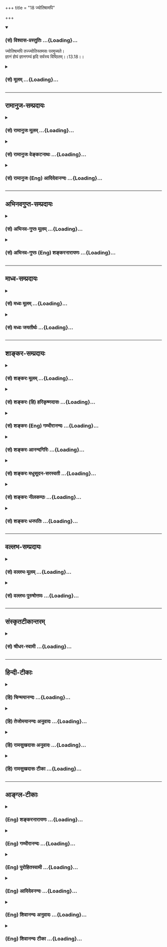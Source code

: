 +++
title = "18 ज्योतिषामपि"

+++
<div class="js_include" newlevelforh1="3" title="(सं) विश्वास-प्रस्तुतिः" unfilled url="/purANam/mahAbhAratam/06-bhIShma-parva/02-bhagavad-gItA-parva/saMskRtam/vishvAsa-prastutiH/13_xetra-xetrajna-yogaH/18_jyotiShAmapi.md">
<details open><summary><h3>(सं) विश्वास-प्रस्तुतिः ...{Loading}...</h3></summary>

ज्योतिषामपि तज्ज्योतिस्तमसः परमुच्यते।  
ज्ञानं ज्ञेयं ज्ञानगम्यं हृदि सर्वस्य विष्ठितम्।।13.18।।
</details>
</div>
<div class="js_include collapsed" newlevelforh1="3" title="(सं) मूलम्" unfilled url="/purANam/mahAbhAratam/06-bhIShma-parva/02-bhagavad-gItA-parva/saMskRtam/mUlam/13_xetra-xetrajna-yogaH/18_jyotiShAmapi.md">
<details><summary><h3>(सं) मूलम् ...{Loading}...</h3></summary>

ज्योतिषामपि तज्ज्योतिस्तमसः परमुच्यते।  
ज्ञानं ज्ञेयं ज्ञानगम्यं हृदि सर्वस्य विष्ठितम्।।13.18।।
</details>
</div>


_________________
## रामानुज-सम्प्रदायः
<div class="js_include collapsed" newlevelforh1="3" title="(सं) रामानुजः मूलम्" unfilled url="/purANam/mahAbhAratam/06-bhIShma-parva/02-bhagavad-gItA-parva/saMskRtam/rAmAnujaH/mUlam/13_xetra-xetrajna-yogaH/18_jyotiShAmapi.md">
<details><summary><h3>(सं) रामानुजः मूलम् ...{Loading}...</h3></summary>

।।13.18।। एवंमहाभूतान्यहंकारः (गीता 13।5) इत्यादिनासंघातश्चेतनाधृतिः
(गीता 13।6) इत्यन्तेन क्षेत्रतत्त्वं समासेन उक्तम्। अमानित्वम् (गीता
13।7) इत्यादिनातत्त्वज्ञानार्थदर्शनम् (गीता 13।11) इत्यन्तेन ज्ञातव्यस्य
आत्मतत्त्वस्य ज्ञानसाधनम् उक्तम्। अनादिमत्परम् (गीता 13।12) इत्यादिनाहृदि
सर्वस्य विष्ठितम् (गीता 13।17) इत्यन्तेन ज्ञेयस्य क्षेत्रज्ञस्य
याथात्म्यं च संक्षेपेण **उक्तम्। मद्भक्त एतत्** क्षेत्रयाथात्म्यं
क्षेत्राद् विविक्तात्मस्वरूपप्राप्त्युपाययाथात्म्यं क्षेत्रज्ञयाथात्म्यं
च **विज्ञाय मद्भावाय** उपपद्यते। मम यो भावः स्वमावः असंसारित्वम्;
असंसारित्वप्राप्तये उपपन्नो भवति इत्यर्थः। अथ अत्यन्तविविक्तस्वभावयोः
प्रकृत्यात्मनोः संसर्गस्य अनादित्वं संसृष्टयोः द्वयोः कार्यभेदः
संसर्गहेतुः च उच्यते --

</details>
</div>
<div class="js_include collapsed" newlevelforh1="3" title="(सं) रामानुजः वेङ्कटनाथः" unfilled url="/purANam/mahAbhAratam/06-bhIShma-parva/02-bhagavad-gItA-parva/saMskRtam/rAmAnujaH/venkaTanAthaH/13_xetra-xetrajna-yogaH/18_jyotiShAmapi.md">
<details><summary><h3>(सं) रामानुजः वेङ्कटनाथः ...{Loading}...</h3></summary>

  
  
।।13.18।। ननु स्वरूपमात्रप्रकाशरूपस्य आत्मस्वरूपस्य कथं
मण्यादिप्रकाशकत्वं इत्यत्राह -- दीपादित्यादीनामपीति। दीपादित्यादीनां यथा
विषयसम्बन्धिप्रभाद्वारा प्रकाशकत्वं; न स्वरूपतः तद्वदत्रापि
प्रभास्थानीयेन ज्ञानाख्यधर्मेण प्रकाशकत्वमिति भावः। अन्यप्रकाशकानामपीति
अपिशब्दार्थः। प्रकाश्यभूतघटादिवत्तत्प्रकाशकज्ञानाश्रयभूते
प्रत्यगात्मनीति भावः। विषयेन्द्रियसन्निकर्षशब्देनात्र सामग्री
मध्यपातिसन्निकर्षोऽभिप्रेतः तन्मूलप्रकाशो वा लक्षितः; सन्तमसस्य
कुड्यादिवदिन्द्रियसन्निकर्षविरोधित्वाभावात् अन्यथा सन्तमसवर्तिनः
पुरुषस्य सन्तमसान्तरितप्रकाशमध्यवर्तिनां पदार्थानां
कुड्यान्तरितपदार्थवदप्रकाशप्रसङ्गात्। एतेन
दीपादेश्चाक्षुषपदार्थमात्रप्रतिनियततया ज्ञानवन्न सर्वव्यापकं
प्रकाशकत्वमिति सूचितम्। तावन्मात्रेण; न तु
साक्षात्प्रकाशजनकत्वेनापीत्यर्थः।  
  
ज्योतिस्सन्निकर्षात् प्रसिद्धिप्राचुर्याच्चात्र तमश्शब्दस्य
तिमिरविषयत्वधीव्युदासायाह -- तमश्शब्द इति। ज्योतिषामपि प्रकाशकतया
कैमुत्यसिद्धस्य तिमिरात्परत्वस्याभिधाने प्रयोजनाभावात्प्रकृतेः परत्वस्य
चावश्यवक्तव्यत्वात्तमश्शब्दस्थ चयस्य तमश्शरीरं \[बृ.उ.3।7।13\] तम
आसीत्तमसा गूढमग्रे प्रकेतं \[ऋक्सं.8।7।17।3\] यदा तमस्तत्
\[श्वे.उ.4।18\] तमः परे देव एकीभवति \[सुबालो.2\]आसीदिदं तमोभूतं
\[मनुः1।5\] इत्यादिषु मूलप्रकृतिविषयतया
श्रौतस्मार्तप्रयोगप्राचुर्याच्चेति भावः। परं अन्यदित्यर्थः। भोक्तृतया
प्रधानभूतमिति वा। प्रागपि हि ते परावरतया प्रकृती विभक्ते। उच्यत
इतिनिर्गुणः प्रकृतेः परः इत्यादिष्विति शेषः। एतेन जडवैलक्षण्यं
विवक्षितमित्यभिप्रायेणाह -- अत इति। पूर्ववद्वैधर्म्यानुसन्धानशक्यतायां
ज्ञेयशब्दस्य तात्पर्यम् अन्यथा
पौनरुक्त्यादित्यभिप्रायेणाहज्ञानैकाकारमिति ज्ञेयमिति। ज्ञानगम्यम् इत्यत्र
सर्वसाधारणज्ञानविषयत्वमात्राभिधाने प्रयोजनाभावात्ज्ञेयम् इत्यनेन
पौनरुक्त्याद्गम्यशब्दस्य प्राप्यपर्यायत्वप्रसिद्धेश्च प्रकृतिसङ्गतं
विवक्षितमाहअमानित्वादिभिरिति। एतज्ज्ञानम् \[13।12\] इतिवदत्रापि
करणव्युत्पत्तिं व्यनक्तिज्ञानसाधनैरुक्तैरिति। मनुष्यादेरिति। पिण्डस्येति
शेषः। भोक्तृत्वादिरूपेणावस्थानं विशेषेणावस्थानम्। यद्वा हृदि
स्वरूपेणावस्थानम् अवयवान्तरेषु तु स्वधर्मभूतज्ञानेनेति विशेषः।
स्थितिशब्दस्यात्र मुख्यार्थायोगात् सन्निधिमात्रपरत्वमुक्तम्सर्वस्य
गृहेऽप्ययमेव व्रीहिः इतिवज्जात्यैक्यविवक्षया सर्वस्य हृदि
स्थितिनिर्देशः।  
  

</details>
</div>
<div class="js_include collapsed" newlevelforh1="3" title="(सं) रामानुजः (Eng) आदिदेवानन्दः" unfilled url="/purANam/mahAbhAratam/06-bhIShma-parva/02-bhagavad-gItA-parva/saMskRtam/rAmAnujaH/english/AdidevAnandaH/13_xetra-xetrajna-yogaH/18_jyotiShAmapi.md">
<details><summary><h3>(सं) रामानुजः (Eng) आदिदेवानन्दः ...{Loading}...</h3></summary>

13.18 This (self) alone is the 'light' which illuminates things like the
sun, a lamp, a gem etc. It is knowledge alone in the form of the
effulgence of the self which illuminates a lamp, the sun etc. But a lamp
etc., dispel the darkness that intervenes between the sense of sight and
its subject. Their illuminating power is limited to this extent. This is
said to be beyond Tamas (darkness). The term Tamas denotes Prakrti in
its subtle state. The meaning is that the self transcends Prakrti.
Therefore, It is to be comprehended as knowledge, i.e., to be understood
as of the form of knowledge. It is attainable by means of knowledge -
such as modesty etc., already described. It is present in the heart of
all, i.e., It is specially settled, or present in the heart of all
beings like men etc.

</details>
</div>


_________________
## अभिनवगुप्त-सम्प्रदायः
<div class="js_include collapsed" newlevelforh1="3" title="(सं) अभिनव-गुप्तः मूलम्" unfilled url="/purANam/mahAbhAratam/06-bhIShma-parva/02-bhagavad-gItA-parva/saMskRtam/abhinava-guptaH/mUlam/13_xetra-xetrajna-yogaH/18_jyotiShAmapi.md">
<details><summary><h3>(सं) अभिनव-गुप्तः मूलम् ...{Loading}...</h3></summary>

।।13.13 -- 13.18।। एतेन ज्ञानेन यत् ज्ञेयं तदुच्यते -- ज्ञेयमित्यादि
विष्ठितमित्यन्तम्। अनादिमत् परं ब्रह्म इत्यादिभिर्विशेषणैः
ब्रह्मस्वरूपाक्षेपानुग्राहकं,+++(S -- स्वरूपापेक्षानु -- )+++
सर्वप्रवादाभिहितविज्ञानापृथग्भावं कथयति +++(S;;N
सर्वप्रवादान्तराभिहितपृथग्भावकमुच्यते)+++। एतानि च विशेषणानि पूर्वमेव
व्याख्यातानि इति किं निष्फलया,पुनरुक्त्या।

</details>
</div>
<div class="js_include collapsed" newlevelforh1="3" title="(सं) अभिनव-गुप्तः (Eng) शङ्करनारायणः" unfilled url="/purANam/mahAbhAratam/06-bhIShma-parva/02-bhagavad-gItA-parva/saMskRtam/abhinava-guptaH/english/shankaranArAyaNaH/13_xetra-xetrajna-yogaH/18_jyotiShAmapi.md">
<details><summary><h3>(सं) अभिनव-गुप्तः (Eng) शङ्करनारायणः ...{Loading}...</h3></summary>

13.13-18 Jneyam etc. upto visthitam. Beginningless is the Supreme
Brahman : by means of the attributes (descriptions) like these, \[the
Bhagavat\] describes the Brahman as being not separate from the Supreme
Consciousness (or action) expressed in every utterance and \[thus\]
gracing \[the seeker\] to infer his \[or Its\] own nature. These
attributes however have already been explained. Hence what is the use of
a fruitless repetition ;

</details>
</div>


_________________
## माध्व-सम्प्रदायः
<div class="js_include collapsed" newlevelforh1="3" title="(सं) मध्वः मूलम्" unfilled url="/purANam/mahAbhAratam/06-bhIShma-parva/02-bhagavad-gItA-parva/saMskRtam/madhvaH/mUlam/13_xetra-xetrajna-yogaH/18_jyotiShAmapi.md">
<details><summary><h3>(सं) मध्वः मूलम् ...{Loading}...</h3></summary>

।।13.18।। Sri Madhvacharya did not comment on this sloka.,

</details>
</div>
<div class="js_include collapsed" newlevelforh1="3" title="(सं) मध्वः जयतीर्थः" unfilled url="/purANam/mahAbhAratam/06-bhIShma-parva/02-bhagavad-gItA-parva/saMskRtam/madhvaH/jayatIrthaH/13_xetra-xetrajna-yogaH/18_jyotiShAmapi.md">
<details><summary><h3>(सं) मध्वः जयतीर्थः ...{Loading}...</h3></summary>

।।13.18।। Sri Jayatirtha did not comment on this sloka.

</details>
</div>


_________________
## शाङ्कर-सम्प्रदायः
<div class="js_include collapsed" newlevelforh1="3" title="(सं) शङ्करः मूलम्" unfilled url="/purANam/mahAbhAratam/06-bhIShma-parva/02-bhagavad-gItA-parva/saMskRtam/shankaraH/mUlam/13_xetra-xetrajna-yogaH/18_jyotiShAmapi.md">
<details><summary><h3>(सं) शङ्करः मूलम् ...{Loading}...</h3></summary>

(13.18।। -- **ज्योतिषाम्** आदित्यादीनाम**पि** तत् ज्ञेयं **ज्योतिः।**
आत्मचैतन्यज्योतिषा इद्धानि हि आदित्यादीनि ज्योतींषि दीप्यन्ते; येन
सूर्यस्तपति तेजसेद्धः तस्य भासा सर्वमिदं विभाति (श्वे0 उ₀ 6।14)
इत्यादिश्रुतिभ्यः स्मृतेश्च इहैव -- यदादित्यगतं तेजः इत्यादेः। **तमसः**
अज्ञानात् **परम्** अस्पृष्टम् **उच्यते।** ज्ञानादेः दुःसंपादनबुद्ध्या
प्राप्तावसादस्य उत्तम्भनार्थमाह -- **ज्ञानम्** अमानित्वादि **ज्ञेयम्**
ज्ञेयं यत् तत् प्रवक्ष्यामि (गीता 13।12) इत्यादिना उक्तम्
**ज्ञानगम्यम्** ज्ञेयमेव ज्ञातं सत् ज्ञानफलमिति ज्ञानगम्यमुच्यते
ज्ञायमानं तु ज्ञेयम्। तत् एतत् त्रयमपि **हृदि** बुद्धौ **सर्वस्य**
प्राणिजातस्य **विष्ठितं** विशेषेण स्थिम्। तत्रैव हि त्रयं
विभाव्यते।। यथोक्तार्थोपसंहारार्थः अयं श्लोकः आरभ्यते --,

</details>
</div>
<div class="js_include collapsed" newlevelforh1="3" title="(सं) शङ्करः (हि) हरिकृष्णदासः" unfilled url="/purANam/mahAbhAratam/06-bhIShma-parva/02-bhagavad-gItA-parva/saMskRtam/shankaraH/hindI/harikRShNadAsaH/13_xetra-xetrajna-yogaH/18_jyotiShAmapi.md">
<details><summary><h3>(सं) शङ्करः (हि) हरिकृष्णदासः ...{Loading}...</h3></summary>

।।13.18।। यदि सर्वत्र विद्यमान होते हुए भी ज्ञेय प्रत्यक्ष नहीं होता; तो
क्या वह अन्धकार है नहीं। तो क्या है --, वह ज्ञेय ( परमात्मा ) समस्त
सूर्यादि ज्योतियोंका भी परम ज्योति है क्योंकि आत्मचैतन्यके प्रकाशसे
देदीप्यमान होकर ही ये सूर्य आदि समस्त ज्योतियाँ प्रकाशित हो रही हैं। जिस
तेजसे प्रदीप्त होकर सूर्य तपता है उसीके प्रकाशसे यह सब कुछ प्रकाशित है
इत्यादि,श्रुतिप्रमाणोंसे और यहीं कहे हुए यदादित्यगतं तेजः इत्यादि
स्मृतिवाक्योंसे भी उपर्युक्त बात ही सिद्ध होती है। तथा वह ज्ञेय
अन्धकारसे -- अज्ञानसे परे अर्थात् अस्पृष्ट बतलाया जाता है। ज्ञान आदिका
सम्पादन करना बहुत दुर्घट है -- ऐसी बुद्धिसे उत्साहरहित -- खिन्नचित्त हुए
साधकको उत्साहित करनेके लिये कहते हैं -- ज्ञान अर्थात् अमानित्व आदि
ज्ञानके साधन; ज्ञेय अर्थात् ज्ञेयं यत्तत्प्रवक्ष्यामि इत्यादि वाक्योंसे
बतलाया हुआ परमात्माका स्वरूप और ज्ञानगम्य -- ज्ञेय ही जान लिया जानेपर
ज्ञानका फल होनेके कारण ( पहले ) ज्ञानगम्य कहा जाता है और जब जान लिया
जाता है उस अवस्थामें ज्ञेय कहलाता है। ये तीनों ही समस्त प्राणिमात्रके
अन्तःकरणमें विशेषरूपसे स्थित हैं क्योंकि ये तीनों वहीं प्रकाशित होते
हैं।

</details>
</div>
<div class="js_include collapsed" newlevelforh1="3" title="(सं) शङ्करः (Eng) गम्भीरानन्दः" unfilled url="/purANam/mahAbhAratam/06-bhIShma-parva/02-bhagavad-gItA-parva/saMskRtam/shankaraH/english/gambhIrAnandaH/13_xetra-xetrajna-yogaH/18_jyotiShAmapi.md">
<details><summary><h3>(सं) शङ्करः (Eng) गम्भीरानन्दः ...{Loading}...</h3></summary>

13.18 Tat, that Knowable; is the jyotih, Light; api, even; jyotisam, of
the lights-of the sun etc. For the lights like the sun etc. shine
because they are enkindled by the light of consciousness of the Self, as
is known from Upanisadic texts like, 'Illumined by whose light the sun
shines' (Tai. Br. 3.12.9.7), 'By Its light all this shines variously'
(Sv. 6.14), and from the Smrti also, as here (in the Gita) itself: 'That
light in the sun৷৷.' (15.12), etc. It is ucyate, spoken of as; param,
beyond, untouched by; tamasah, darkness; ignorance. For cheering up
anyone who may become disheartened by thinking that Knowledge etc. is
difficult to attain, the Lord says: It is jnanam, Knowledge-humility
etc. (verse 7, etc.); jneyam, the Knowable, which has been spoken of in,
'I shall speak of that which is to be known' (12); and jnana-gamyam, the
Known. The Knowable itself is referred to as jnanagamyam, when after
being known, It becomes the result of Knowledge. But when It is an
object to be known, It is called jneyam. All these three which are such,
visthitam, specially exist; hrdi, in the hearts, in the intellects;
sarvasya, of all, of all creatures. For these three are, indeed,
perceived there. This verse is begun for concluding the topic under
discussion:

</details>
</div>
<div class="js_include collapsed" newlevelforh1="3" title="(सं) शङ्करः आनन्दगिरिः" unfilled url="/purANam/mahAbhAratam/06-bhIShma-parva/02-bhagavad-gItA-parva/saMskRtam/shankaraH/AnandagiriH/13_xetra-xetrajna-yogaH/18_jyotiShAmapi.md">
<details><summary><h3>(सं) शङ्करः आनन्दगिरिः ...{Loading}...</h3></summary>

।।13.18।। त्वमर्थशुद्ध्यर्थं सविकारं क्षेत्रं पदवाक्यार्थविवेकसाधनं
चामानित्वादि तत्पदार्थं च शुद्धं तद्भावोक्त्यर्थमुक्त्वा तेषां
फलमुपसंहरति -- **यथोक्तेति।** पूर्वार्धं विभजते -- **इत्येवमिति।**
वक्तव्यान्तरे सति किमिति त्रितयमेव संक्षिप्योपसंहृतं तत्राह --
**एतावानिति।** उत्तरार्धमाकाङ्क्षाद्वारावतारयति -- **अस्मिन्निति।**
ईश्वरे समर्पितसर्वात्मभावमेवाभिनयति -- **यत्पश्यतीति।** विज्ञाय
लब्ध्वेत्यर्थः।

</details>
</div>
<div class="js_include collapsed" newlevelforh1="3" title="(सं) शङ्करः मधुसूदन-सरस्वती" unfilled url="/purANam/mahAbhAratam/06-bhIShma-parva/02-bhagavad-gItA-parva/saMskRtam/shankaraH/madhusUdana-sarasvatI/13_xetra-xetrajna-yogaH/18_jyotiShAmapi.md">
<details><summary><h3>(सं) शङ्करः मधुसूदन-सरस्वती ...{Loading}...</h3></summary>

।।13.18।। ननु सर्वत्र विद्यमानमपि तन्नोपलभ्यते चेत्तर्हि जडमेव स्यात् न
स्यात्स्वयंज्योतिषोऽपि तस्य
रूपादिहीनत्वेनेन्द्रियाद्यग्राह्यत्वोपपत्तेरित्याह -- ज्योतिषामपीति। तत्
ज्ञेयं ब्रह्म ज्योतिषामवभासकानामादित्यादीनां बुद्ध्यादीनां च
बाह्यानामान्तराणामपि ज्योतिरवभासकं चैतन्यज्योतिषो
जडज्योतिरवभासकत्वोपपत्तेः। येन सूर्यस्तपति तेजसेद्धः। तस्य भासा सर्वमिदं
विभाति इत्यादि श्रुतिभ्यश्च। वक्ष्यति च यदादित्यगतं तेज इत्यादि। स्वयं
जडत्वाभावेऽपि जडसंसृष्टं स्यादिति नेत्याह -- तमस इति। तमसो जडवर्गात्परं
अविद्यातत्कार्याभ्यामपारमार्थिकाभ्यामसंस्पृष्टं पारमार्थिकं तद् ब्रह्म
सदसतोः संबन्धायोगात्। उच्यतेअक्षरात्परतः परः
इत्यादिश्रुतिभिर्ब्रह्मवादिभिश्च। तदुक्तंनिःसङ्गस्य ससङ्गेन कूटस्थस्य
विकारिणा। आत्मनोऽनात्मना योगो वास्तवो नोपपद्यतेआदित्यवर्णं तमसः परस्तात्
इत्यादिश्रुतेश्च। आदित्यवर्णमिति स्वभाने प्रकाशान्तरानपेक्षम्। सर्वस्य
प्रकाशकमित्यर्थः। यस्मात्तत्स्वयंज्योतिर्जडासंस्पृष्टं अतएव तज्ज्ञानं
प्रमाणजन्यचेतोवृत्त्यभिव्यक्तसंविद्रूपं अतएव तदेव ज्ञेयं
ज्ञातुमर्हमज्ञातत्वाज्जडस्याज्ञातत्वाभावेन ज्ञातुमनर्हत्वात्। कथं तर्हि
सर्वैर्न ज्ञायते तत्राह -- ज्ञानेति। ज्ञानगम्यं पूर्वोक्तेनामानित्वादिना
तत्त्वज्ञानार्थदर्शनान्तेन साधनकलापेन ज्ञानहेतुतया ज्ञानशब्दितेन गम्यं
प्राप्यं नतु तद्विनेत्यर्थः। ननु साधनेन गम्यं चेत्तत्किं
देशान्तरव्यवहितं नेत्याह -- हृदीति। हृदि सर्वस्य धिष्ठितं सर्वस्य
प्राणिजातस्य हृदि बुद्धौ धिष्ठितं सर्वत्र सामान्येन स्थितमपि विशेषरूपेण
तत्र स्थितमभिव्यक्ते जीवरूपेणान्तर्यामिरूपेण च सौरं तेज
इवादर्शसूर्यकान्तादौ अव्यवहितमेव वस्तुतो भ्रान्त्या व्यवहितमिव
सर्वभ्रमकारणाज्ञाननिवृत्त्या प्राप्यत इवेत्यर्थः।

</details>
</div>
<div class="js_include collapsed" newlevelforh1="3" title="(सं) शङ्करः नीलकण्ठः" unfilled url="/purANam/mahAbhAratam/06-bhIShma-parva/02-bhagavad-gItA-parva/saMskRtam/shankaraH/nIlakaNThaH/13_xetra-xetrajna-yogaH/18_jyotiShAmapi.md">
<details><summary><h3>(सं) शङ्करः नीलकण्ठः ...{Loading}...</h3></summary>

।।13.18।। एवं ज्ञेयस्य तटस्थलक्षणमुक्त्वा स्वरूपलक्षणमाह --
**ज्योतिषामिति।** ज्योतिषां बाह्यानामादित्यादीनामान्तराणां च
बुद्ध्यादीनामितरावभासकानामपि तज्ज्ञेयं ब्रह्म ज्योतिरवभासकं।
चैतन्यज्योतिषो जडज्योतिरवभासकत्वोपपत्तेः। तथा च श्रुतयःयेन सूर्यस्तपति
तेजसेद्धःतस्य भासा सर्वमिदं विभाति इत्याद्याः। वक्ष्यति चयदादित्यगतं
तेजः इत्यादि। तमसोऽज्ञानात् भूतग्रासप्रसवहेतोः परं दूरस्थं तदुच्यते। ननु
यथा चान्द्रस्य ज्योतिषोऽवभासकं तत्सजातीयं सौरं ज्योतिरिति
ज्योतिःशास्त्रे प्रसिद्धम्। एवं सौरादिज्योतिषामप्यवभासकं
किंचित्तत्सजातीयं ज्योतिरलौकिकं स्यादित्याशङ्क्याह -- **ज्ञानमिति।**
केवलज्ञप्तिमात्रशरीरं यज्ज्योतिर्नतु भौतिकं तदेव ज्ञेयं वस्तु
आवृतत्वाज्ज्ञानेन प्राप्तुमिष्टतमम्। कुतस्तर्हि तज्ज्ञानमत आह --
**ज्ञानगम्यमिति।** यतस्तज्ज्ञानेनामानित्वादिना ज्ञानसाधनेन गम्यं
प्राप्यम्। किं तर्हि ग्रामान्तरवद्देशव्यवहितं वा
बाल्ययौवनाद्यवस्थान्तरवत्कालव्यवहितं वा तत्प्राप्यमस्तीत्यत आह -- **हृदि
सर्वस्य विष्ठितमिति।** स्वात्मभूतमेव तदन्तर्दृष्टीनां सम्यक्प्रकाशत
इत्यर्थः।

</details>
</div>
<div class="js_include collapsed" newlevelforh1="3" title="(सं) शङ्करः धनपतिः" unfilled url="/purANam/mahAbhAratam/06-bhIShma-parva/02-bhagavad-gItA-parva/saMskRtam/shankaraH/dhanapatiH/13_xetra-xetrajna-yogaH/18_jyotiShAmapi.md">
<details><summary><h3>(सं) शङ्करः धनपतिः ...{Loading}...</h3></summary>

।।13.18।। सर्वत्र विद्यमानं सन्नोपलभ्यते चेज्ज्ञेयं तर्हि तम इति
भ्रमनिवृत्त्यर्थमाह -- ज्योतिषमिति। ज्योतिषामादित्यादीनां
बुद्य्धादीनामपि तज्ज्ञेयं
ज्योतिस्तेषामात्मचैतन्यज्योतिरिद्धदीप्तिमत्त्वात्। येन सूर्यस्तपति
तेजसेद्धः;न तत्र सूर्यो भाति न चन्द्रतारकं नेमा विद्युतो भान्ति
कुतोयमग्निः। तमेव भान्तमनु भाति सर्वं तस्य भासा सर्वमिदं
विभाति। यदादित्यगतं तेजो जगद्भासयतेऽखिलम्। यच्चन्द्रमसि यच्चाग्नौ तत्तेजो
विद्दि मामकम् इत्यादिश्रुतिस्मृतिभ्यः ज्ञेयस्य
ज्योतिःस्वरुपत्वेऽपि,तमःस्पष्टत्वभ्रमं वारयति। तमसो
ज्ञानात्परमसंस्पृष्टमुच्यते। अदित्यवर्ण तसमः परस्तात् इत्यादिश्रुतिभिः
कथ्यत इत्यर्थः। किंच ज्ञाततेऽनेनेति ज्ञानममानित्वादि। ज्ञेयं
यत्तत्प्रवक्ष्यामीत्यादिनोक्तं ज्ञेयमेव सत् ज्ञातं ज्ञानफलमिति
ज्ञानगम्यमुच्यते। ज्ञायमानं तु ज्ञेयम्। अतो ज्ञेयपदेन ज्ञानगम्यत्वान्न
पौररुक्त्यम्। ज्ञानं ज्ञेयं ज्ञानगम्यमित्येतन्त्र्यं सर्वस्य
प्राणिजातस्य हृदि बुद्धौ विष्ठितं विशेषेण स्थितं। धिष्ठितमिति
पाठस्त्वाचार्यैरनादृतत्वादपपाठः। दुःसंपादनबुद्य्धा प्राप्तावसादस्य
ज्ञानादेः पकटीकरणार्तं ज्ञानादेः दुःसंपादनबुद्य्धा
प्राप्तावसादस्यार्जुनस्याश्वसनार्थे वा ज्ञेयप्रवचनोत्तरं भगवतेदमुक्तं
हृदि विष्ठितमिति। बुद्धावेव तेषामनुभूयमानत्वात्। ननु तदेव
वृत्तावभिव्यक्तं संविद्रूपं ज्ञानं रुपाद्याकारेण ज्ञेयं सर्वस्य
प्राणिजातस्य हृदि बुद्धौ विष्ठितं सर्वत्र सामान्येन स्थितमपि विशेषरुपेण
तत्र स्थितमभिव्यक्तजीवरुपेणान्तर्यामिरुपेण चेत्याचार्यैः कुतो न
व्याख्यामिति चेत्सुगमत्स्वोक्तार्थे स्वरसाधिक्यादुक्तार्थस्य बहिरन्तश्च
भूतानामित्यादावन्तर्भावाच्चेति गृहाण। अन्तर्भावप्रकारश्च बहिर्भुतेभ्यो
बाह्यं रुपाद्याकारमन्तर्भूतानां हृदि अभिव्यक्तजीवरुपेणान्तर्यामिरुपेण च
स्थितं ज्योतिषामपि तज्जयोतिर्वृत्त्याभिव्यक्तसंविदादिरुपेण बुद्य्धादीनां
प्रकाशकमित्येवंरित्या बोध्यः।

</details>
</div>


_________________
## वल्लभ-सम्प्रदायः
<div class="js_include collapsed" newlevelforh1="3" title="(सं) वल्लभः मूलम्" unfilled url="/purANam/mahAbhAratam/06-bhIShma-parva/02-bhagavad-gItA-parva/saMskRtam/vallabhaH/mUlam/13_xetra-xetrajna-yogaH/18_jyotiShAmapi.md">
<details><summary><h3>(सं) वल्लभः मूलम् ...{Loading}...</h3></summary>

।।13.18।। ज्योतिषामिति। प्रकाशकानां चेतनानां च तन्मूलं ज्योतिरध्यात्मरूपं
प्रकाशकं। अतएवोक्तं -- चैत्त्यस्य तत्त्वममलं मणिमस्य कण्ठे
\[भाग.3।38।28\] इति। तमसः प्रकृतेः परं तम आसीत्तमसा गूह्ळमग्रे प्रकेतं
\[ऋक्सं.8।7।17।3\] इति श्रुतावप्युच्यते। अन्तर्यामिपदं च तदित्याह --
हृदि सर्वस्य धिष्ठितमिति स्पष्टम्। ज्ञायतेऽनेनेति ज्ञानं चैतन्यं
ज्ञानसाधनं अमानित्वादिरूपं वा। तत्तु ज्ञेयं च तज्ज्ञानगम्य हृदि सर्वस्य
धिष्ठितम्।

</details>
</div>
<div class="js_include collapsed" newlevelforh1="3" title="(सं) वल्लभः पुरुषोत्तमः" unfilled url="/purANam/mahAbhAratam/06-bhIShma-parva/02-bhagavad-gItA-parva/saMskRtam/vallabhaH/puruShottamaH/13_xetra-xetrajna-yogaH/18_jyotiShAmapi.md">
<details><summary><h3>(सं) वल्लभः पुरुषोत्तमः ...{Loading}...</h3></summary>

  
  
।।13.18।। किञ्च -- ज्योतिषामिति। ज्योतिषां
रविचन्द्रादीनामन्यप्रकाशमानानामपि तदेव ज्योतिः प्रकाशकमित्यर्थः। अत्रायं
भावः -- न तत्र सूर्यो भाति \[कठो.5।15श्वे.उ.6।14मुण्ड.2।2।10\]
इत्यादिश्रुत्या तत्रैतेषामभानमुक्तं; तथाच तत्प्रकटनवैयर्थ्यं
स्यात्तदर्थं तत्प्रकाशनेन तत्र शोभादिकारकमित्यर्थः। अन्यथाऽन्यत्र
सर्वप्रकाशकत्वमपि न भवेत् \[इति\]। तर्हि मुख्यतमोरूपं सर्वप्रकाश्यत्वेन
भविष्यतीत्यत आह -- तमसः परमिति। तमसः मुख्यतमसोऽपि परम् उपरि उत्कृष्टं वा
उच्यते श्रूयते इत्यर्थः। अतएव श्रुतिरपि -- तमसा गूढमग्रे प्रकेतम्
\[ऋक्सं.8।7।17।3\] इत्याह। ननु स्वप्रकाश्यत्वे स्वस्यैव नानास्वरूपात्मके
सर्वेषां कथं न तज्ज्ञानं इत्यत आह -- ज्ञानमिति।
ज्ञानबुद्धिवृत्त्यभिव्यक्त्यात्मकं च तदेव। तेन यत्र ज्ञापनेच्छा तत्रैव
तद्रूपेणाविर्भवतीत्यर्थः। तथैव ज्ञेयं ज्ञेयरूपेणाविर्भूतमित्यर्थः। तथापि
पुरुषोत्तमगृहात्मकमेवेत्याह -- ज्ञानगम्यमिति। ज्ञाने ज्ञानेन
पूर्वोक्तरूपेण गम्यं प्राप्यं तेनाऽक्षरात्मकत्वं ज्ञापितम्। ननु पूर्वं
ज्ञानरूपत्वेन सर्वागम्यत्वमुक्तं तत्कथं ज्ञानगम्यं इत्याह -- हृदीति।
सर्वस्य प्राणिमात्रस्य हृदि धिष्ठितम्; अधिष्ठितमित्यर्थः।
सर्वप्रेरकत्वेन स्थितं तेन यत्र तथेच्छा तत्र ज्ञानरूपेणाविर्भवति; यत्र न
ज्ञापनेच्छा तत्राऽऽच्छादकत्वेन भवतीति भावः।  
  

</details>
</div>


_________________
## संस्कृतटीकान्तरम्
<div class="js_include collapsed" newlevelforh1="3" title="(सं) श्रीधर-स्वामी" unfilled url="/purANam/mahAbhAratam/06-bhIShma-parva/02-bhagavad-gItA-parva/saMskRtam/shrIdhara-svAmI/13_xetra-xetrajna-yogaH/18_jyotiShAmapi.md">
<details><summary><h3>(सं) श्रीधर-स्वामी ...{Loading}...</h3></summary>

।।13.18।। किंच **-- ज्योतिषामिति।** ज्योतिषां चन्द्रादित्यादीनामपि
तज्ज्योतिः प्रकाशकं ततोयेन सूर्यस्तपति तेजसेद्धःन तत्र सूर्यो भाति न
चन्द्रतारकं नेमा विद्युतो भान्ति कुतोऽयमग्निः। तमेव भान्तमनु भाति सर्वं
तस्य भासा सर्वमिदं विभाति इत्यादिश्रुतेः। अतएव तमसोऽज्ञानात्परं
तेनासंस्पृष्टमुच्यते। आदित्यवर्णं तमसः परस्तात् इत्यादिश्रुतेः। ज्ञानं च
तदेव बुद्धिवृत्तावभिव्यक्तं; तदेव रूपाद्याकारेण ज्ञेयं च ज्ञानेन गम्यं
चअमानित्वमदम्भित्वम् इत्यादिलक्षणेन पूर्वोक्तेन ज्ञानसाधनेन
प्राप्यमित्यर्थः। ज्ञानगम्यं विशिनष्टि। सर्वस्य प्राणिमात्रस्य हृदि
विष्ठितं विशेषेणाप्रच्युतस्वरूपेण नियन्तृतया स्थितम्। धिष्ठितमिति
पाठेऽधिष्ठाय स्थितमित्यर्थः।

</details>
</div>


_________________
## हिन्दी-टीकाः
<div class="js_include collapsed" newlevelforh1="3" title="(हि) चिन्मयानन्दः" unfilled url="/purANam/mahAbhAratam/06-bhIShma-parva/02-bhagavad-gItA-parva/hindI/chinmayAnandaH/13_xetra-xetrajna-yogaH/18_jyotiShAmapi.md">
<details><summary><h3>(हि) चिन्मयानन्दः ...{Loading}...</h3></summary>

।।13.18।। ब्रह्म ही वह एक चैतन्यस्वरूप प्रकाश है; जिसके द्वारा सभी
बौद्धिक ज्ञान अन्तर्प्रज्ञा और अनुभव प्रकाशित होते हैं। उसके कारण ही
हमें अपने विविध ज्ञानों तथा अनुभवों का बोध या भान होता है; इसलिए उसकी
तुलना प्रकाश या ज्योति से की जाती है। केवल हमारे नेत्र के समक्ष होने से
ही बाह्य वस्तुओं का हमें दर्शन नहीं हो सकता वरन् किसी बाह्य प्रकाश से
उनका प्रकाशित होना भी आवश्यक होता है। इस लौकिक अनुभव को दृष्टान्त स्वरूप
मानें; तो यह भी स्वीकार करना होगा कि हमारी आन्तरिक भावनाओं और विचारों को
भी प्रकाशित करने वाला कोई अन्तर्प्रकाश होना चाहिए; अन्यथा इन वृत्तियों
का हमें बोध ही नहीं हो सकता था। अन्तकरण की वृत्तिय्ाों के इस प्रकाशक को
ही स्वयं प्रकाश आत्मा; या आत्मज्योति कहा जाता है। इस चैतन्य को प्रकाश या
ज्योति कहना आध्यात्मिक शास्त्र की परम्परा है। वेदान्त अध्ययन के
प्रारम्भिक काल में; शास्त्रीय भाषा से अनभिज्ञ होने के कारण; जिज्ञासु
साधकगण प्रकाश शब्द से लौकिक प्रकाश ही समझते हैं। परन्तु यह धारणा यथार्थ
नहीं है; क्योंकि लौकिक प्रकाश तो दृश्यवर्ग में आता है; जबकि आत्मा तो
सर्वद्रष्टा है। अत; दृश्यप्रकाश आत्मा नहीं हो सकता और न आत्मा इस प्रकाश
के समान हो सकता है। इसलिए; यह आवश्यक हो जाता है कि गुरु; इस आत्मप्रकाश
या आत्मज्योति जैसे शब्दों का वास्तविक तात्पर्य स्पष्ट करें। ज्योतियों की
ज्योति द्रष्टा को लक्षित करने के लिए सर्वप्रथम सम्पूर्ण दृश्यवर्ग का
निषेध करना होगा; अर्थात् वे आत्मा नहीं हैं; यह सिद्ध करना होगा। प्रकाश
के जो स्रोत सूर्य; चन्द्रमा; तारागण; विद्युत् और अग्नि हमें ज्ञात हैं;
उनमें किसी में भी आत्मा को प्रकाशित करने की सार्मथ्य नहीं है। उसके समक्ष
ये सब निष्प्रभ हो जाते हैं। इसलिए भगवान् श्रीकृष्ण उस आत्मा को ज्योतियों
की ज्योति कहते हैं; जो सभी लौकिक दृश्य ज्योतियों को भी प्रकाशित करती है
स्वयं प्रकाश कहे जाने वाले इस सूर्य का हमें भान तक नहीं होता; यदि
चैतन्यतत्त्व इसे प्रकाशित न कर रहा होता। संसार के सुख और दुख से हम केवल
तभी प्रभावित होते हैं जब हमें उनका भान होता है। और यह भान केवल चैतन्य के
प्रकाश से ही सम्भव है। इसलिए; चैतन्य को सम्पूर्ण दृश्य वर्ग का प्रकाशक
कहा गया है। वह अन्धकार के परे है इतना अधिक स्पष्ट करने पर भी; लौकिक
प्रकाश के ज्ञान का संस्कार शिष्य की बुद्धि में अत्यन्त दृढ़ होने के कारण
वह फिर उसे प्रकाश की सापेक्ष धारणा के रूप में ही ग्रहण करता है। हम बाह्य
प्रकाश को अन्धकार के विरोधी के रूप में ही जानते और समझते हैं। सूर्य के
लिए प्रकाश शब्द का कोई अर्थ नहीं है; क्योंकि सूर्य को अन्धकार ज्ञात ही
नहीं है अत; आत्मा के पारमार्थिक चैतन्यस्वरूप को दर्शाने के लिए यहाँ कहा
गया है कि वह अन्धकार की कल्पना के भी परे है। यह चैतन्य का प्रकाश ऐसा
सूक्ष्म है कि वह प्रकाश और अन्धकार दोनों को ही प्रकाशित करता है। उसका
किसी से कोई विरोध नहीं है। भगवान् के इस कथन का एक अर्थ यह भी हो सकता है
कि आत्मा वह प्रकाश है; जो हमारे अन्तकरण की ज्ञान (प्रकाश) और अज्ञान
(अन्धकार) इन दोनों ही वृत्तियों का प्रकाशक है परन्तु वह स्वयं इन दोनों
से ही असंस्पृष्ट रहता है। इस श्लोक की दूसरी पंक्ति में तीन शब्दों ज्ञान;
ज्ञेय और ज्ञानगम्य के द्वारा इस आत्मा या ब्रह्म का ही निर्देश किया गया
है। वह ब्रह्म ज्ञान अर्थात् चैतन्यस्वरूप है ब्रह्म ही जानने योग्य ज्ञेय
वस्तु है; क्योंकि उसके ज्ञान से ही संसार निवृत्ति हो सकती है। यह ब्रह्म
ज्ञानगम्य है अर्थात् अमानित्वादि गुणों से सम्पन्न शुद्ध अन्तकरण के
द्वारा अनुभव गम्य है। वह सबके हृदय में स्थित है यदि कोई ऐसा अनन्तस्वरूप
चैतन्य तत्त्व है; जो सर्वाभासक है और जिसके बिना जीवन का कोई अस्तित्व ही
नहीं है; तो निश्चित ही वह जानने योग्य है। उसे प्राप्त करना ही हमारे जीवन
का लक्ष्य हो सकता है। उसका अन्वेषण कहाँ करें कौनसी तीर्थयात्रा पर हमें
जाना होगा क्या हम ऐसी साहसिक यात्रा के सक्षम हैं सामान्यत; लोग ऐसे ही
प्रश्न पूछते हैं; जिससे यह ज्ञात होता है कि वे आत्मा को अपने से भिन्न
कोई वस्तु समझते हैं; जिसकी प्राप्ति किसी देशान्तर या कालान्तर में होने
की उनकी धारणा होती है। ऐसी समस्त विपरीत धारणाओं की निवृत्ति के लिए यहाँ
स्पष्ट और साहसिक घोषणा की गयी है कि वह अनन्त परमात्मा सबके हृदय में ही
स्थित है। दार्शनिक दृष्टि से; हृदय शब्द का अर्थ शुद्ध मन से होता है; जो
समस्त आदर्श और पवित्र भावनाओं का उदय स्थान माना जाता है। आन्तरिक शुद्धि
के इस वातावरण में; जब बुद्धि उस पारमार्थिक आत्मतत्त्व का ध्यान करती है;
जो सर्वातीत होते हुए सर्वव्यापक भी है; तब वह स्वयं ही आत्मस्वरूप बन जाती
है। यही आत्मानुभूति है। इसीलिए; हृदय को आत्मा का निवास स्थान माना गया
है। स्वहृदय में स्थित आत्मा का अनुभव ही अनन्त ब्रह्म का अनुभव है;
क्योंकि आत्मा ही ब्रह्म है। इस प्रकरण का उपसंहार करते हुए भगवान् कहते हैं

</details>
</div>
<div class="js_include collapsed" newlevelforh1="3" title="(हि) तेजोमयानन्दः अनुवादः" unfilled url="/purANam/mahAbhAratam/06-bhIShma-parva/02-bhagavad-gItA-parva/hindI/tejomayAnandaH/anuvAdaH/13_xetra-xetrajna-yogaH/18_jyotiShAmapi.md">
<details><summary><h3>(हि) तेजोमयानन्दः अनुवादः ...{Loading}...</h3></summary>

।।13.18।। (वह ब्रह्म) ज्योतियों की भी ज्योति और (अज्ञान) अन्धकार से परे
कहा जाता है। वह ज्ञान (चैतन्यस्वरूप) ज्ञेय और ज्ञान के द्वारा जानने
योग्य (ज्ञानगम्य) है। वह सभी के हृदय में स्थित है।।  
  

</details>
</div>
<div class="js_include collapsed" newlevelforh1="3" title="(हि) रामसुखदासः अनुवादः" unfilled url="/purANam/mahAbhAratam/06-bhIShma-parva/02-bhagavad-gItA-parva/hindI/rAmasukhadAsaH/anuvAdaH/13_xetra-xetrajna-yogaH/18_jyotiShAmapi.md">
<details><summary><h3>(हि) रामसुखदासः अनुवादः ...{Loading}...</h3></summary>

।।13.18।। वह परमात्मा सम्पूर्ण ज्योतियोंका भी ज्योति और अज्ञानसे अत्यन्त
परे कहा गया है। वह ज्ञानस्वरूप, जाननेयोग्य, ज्ञान(साधन-समुदाय) से
प्राप्त करनेयोग्य और सबके हृदयमें विराजमान है।

</details>
</div>
<div class="js_include collapsed" newlevelforh1="3" title="(हि) रामसुखदासः टीका" unfilled url="/purANam/mahAbhAratam/06-bhIShma-parva/02-bhagavad-gItA-parva/hindI/rAmasukhadAsaH/TIkA/13_xetra-xetrajna-yogaH/18_jyotiShAmapi.md">
<details><summary><h3>(हि) रामसुखदासः टीका ...{Loading}...</h3></summary>

।।13.18।।***व्याख्या --***  **ज्योतिषामपि तज्ज्योतिः --** ज्योति नाम
प्रकाश(ज्ञान) का है अर्थात् जिनसे प्रकाश मिलता है; ज्ञान होता है; वे सभी
ज्योति हैं। भौतिक पदार्थ सूर्य; चन्द्र; नक्षत्र; तारा; अग्नि; विद्युत्
आदिके प्रकाशमें दीखते हैं अतः भौतिक पदार्थोंकी ज्योति (प्रकाशक) सूर्य;
चन्द्र आदि हैं। वर्णात्मक और ध्वन्यात्मक शब्दोंका ज्ञान कानसे होता है अतः
शब्दकी ज्योति (प्रकाशक) **कान** है। शीतउष्ण; कोमलकठोर आदिके स्पर्शका
ज्ञान त्वचासे होता है अतः स्पर्शकी ज्योति (प्रकाशक) **त्वचा** है। श्वेत;
नील; पीत आदि रूपोंका ज्ञान नेत्रसे होता है अतः रूपकी ज्योति (प्रकाशक)
**नेत्र** है। खट्टा; मीठा; नमकीन आदि रसोंका ज्ञान जिह्वासे होता है अतः
रसकी ज्योति (प्रकाशक) **जिह्वा** है। सुगन्धदुर्गन्धका ज्ञान नाकसे होता
है अतः गन्धकी ज्योति (प्रकाशक) **नाक** है। इन पाँचों इन्द्रियोंसे
शब्दादि पाँचों विषयोंका ज्ञान तभी होता है; जब उन इन्द्रियोंके साथ मन
रहता है। अगर उनके साथ मन न रहे तो किसी भी विषयका ज्ञान नहीं होता। अतः
इन्द्रियोंकी ज्योति (प्रकाशक) **मन** है। मनसे विषयोंका ज्ञान होनेपर भी
जबतक बुद्धि उसमें नहीं लगती; बुद्धि मनके साथ नहीं रहती; तबतक उस विषयका
स्पष्ट और स्थायी ज्ञान नहीं होता। बुद्धिके साथ रहनेसे ही उस विषयका
स्पष्ट और स्थायी ज्ञान होता है। अतः मनकी ज्योति (प्रकाशक) **बुद्धि** है।
बुद्धिसे कर्तव्यअकर्तव्य; सत्असत्; नित्यअनित्यका ज्ञान होनेपर भी अगर
स्वयं (कर्ता) उसको धारण नहीं करता; तो वह बौद्धिक ज्ञान ही रह जाता है वह
ज्ञान जीवनमें; आचरणमें नहीं आता। वह बात स्वयंमें नहीं बैठती। जो बात
स्वयंमें बैठ जाती है; वह फिर कभी नहीं जाती। अतः बुद्धिकी ज्योति
(प्रकाशक) **स्वयं** है। स्वयं भी परमात्माका अंश है और परमात्मा अंशी है।
स्वयंमें ज्ञान; प्रकाश परमात्मासे ही आता है। अतः स्वयंकी ज्योति
(प्रकाशक) **परमात्मा** है। उस स्वयंप्रकाश परमात्माको कोई भी प्रकाशित
नहीं कर सकता। तात्पर्य यह हुआ कि परमात्माका प्रकाश (ज्ञान) स्वयंमें आता
है। स्वयंका प्रकाश बुद्धिमें; बुद्धिका प्रकाश मनमें; मनका प्रकाश
इन्द्रियोंमें और इन्द्रियोंका प्रकाश विषयोंमें आता है। मूलमें इन सबमें
प्रकाश परमात्मासे ही आता है। अतः इन सब ज्योतियोंका ज्योति; प्रकाशकोंका
प्रकाशक परमात्मा ही है **(टिप्पणी प₀ 692)**। जैसे एकएकके पीछे बैठे हुए
परीक्षार्थी अपनेसे आगे बैठे हुएको तो देख सकते हैं; पर अपनेसे पीछे बैठे
हुएको नहीं; ऐसे ही अहम्; बुद्धि; मन; इन्द्रियाँ आदि भी अपनेसे आगेवालेको
तो देख (जान) सकते हैं; पर अपनेसे पीछेवालेको नहीं। जैसे सबसे पीछे बैठा
हुआ परीक्षार्थी अपने आगे बैठे हुए समस्त परीक्षार्थियोंको देख सकता है;
ऐसे ही परमप्रकाशक परमात्मा अहम्; बुद्धि; मन; इन्द्रियाँ आदि सबको देखता
है; प्रकाशित करता है; पर उसको कोई प्रकाशित नहीं कर सकता। वह परमात्मा
सम्पूर्ण चरअचर जगत्का समानरूपसे निरपेक्ष प्रकाशक है -- **यस्य भासा
सर्वमिदं विभाति सचराचम्** (श्रीमद्भा0 10। 13। 55)। वहाँ प्रकाशक; प्रकाश
और प्रकाश्य -- यह त्रिपुटी नहीं है।**तमसः परमुच्यते --** वह परमात्मा
अज्ञानसे अत्यन्त परे अर्थात् सर्वथा असम्बद्ध और निर्लिप्त है।
इन्द्रियाँ; मन; बुद्धि और अहम् -- इनमें तो ज्ञान और अज्ञान दोनों आतेजाते
हैं परन्तु जो सबका परम प्रकाशक है; उस परमात्मामें अज्ञान कभी आता ही
नहीं; आ सकता ही नहीं और आना सम्भव ही नहीं। जैसे सूर्यमें अँधेरा कभी आता
ही नहीं; ऐसे ही उस परमात्मामें अज्ञान कभी आता ही नहीं। अतः उस परमात्माको
अज्ञानसे अत्यन्त परे कहा गया है।**ज्ञानं ज्ञेयं ज्ञानगम्यम् --** उस
परमात्मामें कभी अज्ञान नहीं आता। वह स्वयं ज्ञानस्वरूप है और उसीसे सबको
प्रकाश मिलता है। अतः उस परमात्माको ज्ञान अर्थात् ज्ञानस्वरूप कहा गया
है। इन्द्रियाँ; मन; बुद्धि आदिके द्वारा भी (जाननेमें आनेवाले) विषयोंका
ज्ञान होता है; पर वे अवश्य जाननेयोग्य नहीं हैं क्योंकि उनको जान लेनेपर
भी जानना बाकी रह जाता है; जानना पूरा नहीं होता। वास्तवमें अवश्य
जाननेयोग्य तो एक परमात्मा ही है -- **अवसि देखिअहिं देखन जोगू।।** ( मानस
1। 229। 3)। उस परमात्माको जान लेनेके बाद और कुछ जानना बाकी नहीं रहता।
पन्द्रहवें अध्यायमें भगवान्ने अपने लिये कहा है कि सम्पूर्ण वेदोंके
द्वारा जाननेयोग्य मैं ही हूँ (15। 15) जो मुझे जान लेता है; वह सर्ववित्
हो जाता है (15। 19)। अतः परमात्माको ज्ञेय कहा गया है। इसी अध्यायके
सातवेंसे ग्यारहवें श्लोकतक जिन **अमानित्वम्** आदि साधनोंका ज्ञानके नामसे
वर्णन किया गया है; उस ज्ञानके द्वारा असत्का त्याग होनेपर परमात्माको
तत्त्वसे जाना जा सकता है। अतः उस परमात्माको ज्ञानगम्य कहा गया है।**हृदि
सर्वस्य विष्ठितम् --** वह परमात्मा सबके हृदयमें नित्यनिरन्तर विराजमान
है। तात्पर्य है कि यद्यपि वह परमात्मा सब देश; काल; वस्तु; व्यक्ति; घटना;
परिस्थिति; अवस्था आदिमें परिपूर्णरूपसे व्यापक है; तथापि उसका
प्राप्तिस्थान तो हृदय ही है। उस परमात्माका अपने हृदयमें अनुभव करनेका उपाय
है -- (1) मनुष्य हरेक विषयको जानता है तो उस जानकारीमें सत् और असत् -- ये
दोनों रहते हैं। इन दोनोंका विभाग करनेके लिये साधक यह अनुभव करे कि मेरी
जो जाग्रत्; स्वप्न; सुषुप्ति और बालकपन; जवानी; बुढ़ापा आदि अवस्थाएँ तो
भिन्नभिन्न हुईं; पर मैं एक रहा। सुखदायीदुःखदायी; अनुकूलप्रतिकूल
परिस्थितियाँ आयीं और चली गयीं; पर उनमें मैं एक ही रहा। देश; काल; वस्तु;
व्यक्ति आदिका संयोगवियोग हुआ; पर उनमें भी मैं एक ही रहा। तात्पर्य यह हुआ
कि अवस्थाएँ; परिस्थितियाँ; संयोगवियोग तो भिन्नभिन्न (तरहतरहके) हुए; पर
उन सबमें जो एक ही रहा है; भिन्नभिन्न नहीं हुआ है; उसका (उन सबसे अलग
करके) अनुभव करे। ऐसा करनेसे जो सबके हृदयमें विराजमान है; उसका अनुभव हो
जायगा क्योंकि यह स्वयं परमात्मासे अभिन्न है। (2) जैसे अत्यन्त भूखा अन्नके
बिना और अत्यन्त प्यासा जलके बिना रह नहीं सकता; ऐसे ही उस परमात्माके बिना
रह नहीं सके; बेचैन हो जाय। उसके बिना न भूख लगे; न प्यास लगे और न नींद
आये। उस परमात्माके सिवाय और कहीं वृत्ति जाय ही नहीं। इस तरह परमात्माको
पानेके लिये व्याकुल हो जाय तो अपने हृदयमें उस परमात्माका अनुभव हो
जायगा। इस प्रकार एक बार हृदयमें परमात्माका अनुभव हो जानेपर साधकको सब जगह
परमात्मा ही हैं -- ऐसा अनुभव हो जाता है। यही वास्तविक अनुभव
है।***सम्बन्ध --***  पहले श्लोकसे सत्रहवें श्लोकतक क्षेत्र; ज्ञान और
ज्ञेयका जो वर्णन हुआ है; अब आगेके श्लोकमें फलसहित उसका उपसंहार करते हैं।

</details>
</div>


_________________
## आङ्ग्ल-टीकाः
<div class="js_include collapsed" newlevelforh1="3" title="(Eng) शङ्करनारायणः" unfilled url="/purANam/mahAbhAratam/06-bhIShma-parva/02-bhagavad-gItA-parva/english/shankaranArAyaNaH/13_xetra-xetrajna-yogaH/18_jyotiShAmapi.md">
<details><summary><h3>(Eng) शङ्करनारायणः ...{Loading}...</h3></summary>

13.18. This is the Light even of \[all\] the lights, \[and\] is stated
to be beyond darkness; It is to be known by \[the above\] knowledge; It
is to be attained \[only\] by knowledge; and It distinctly remains in
the heart of all.

</details>
</div>
<div class="js_include collapsed" newlevelforh1="3" title="(Eng) गम्भीरानन्दः" unfilled url="/purANam/mahAbhAratam/06-bhIShma-parva/02-bhagavad-gItA-parva/english/gambhIrAnandaH/13_xetra-xetrajna-yogaH/18_jyotiShAmapi.md">
<details><summary><h3>(Eng) गम्भीरानन्दः ...{Loading}...</h3></summary>

13.18 That is the Light even of the lights; It is spoken of as beyond
darkness. It is Knowledge, the Knowable, and the Known. It exists
specially \[A variant reading is dhisthitam.-Tr.\] in the hearts of all.

</details>
</div>
<div class="js_include collapsed" newlevelforh1="3" title="(Eng) पुरोहितस्वामी" unfilled url="/purANam/mahAbhAratam/06-bhIShma-parva/02-bhagavad-gItA-parva/english/purohitasvAmI/13_xetra-xetrajna-yogaH/18_jyotiShAmapi.md">
<details><summary><h3>(Eng) पुरोहितस्वामी ...{Loading}...</h3></summary>

13.18 It is the Light of lights, beyond the reach of darkness; the
Wisdom, the only thing that is worth knowing or that wisdom can teach;
the Presence in the hearts of all.

</details>
</div>
<div class="js_include collapsed" newlevelforh1="3" title="(Eng) आदिदेवनन्दः" unfilled url="/purANam/mahAbhAratam/06-bhIShma-parva/02-bhagavad-gItA-parva/english/AdidevanandaH/13_xetra-xetrajna-yogaH/18_jyotiShAmapi.md">
<details><summary><h3>(Eng) आदिदेवनन्दः ...{Loading}...</h3></summary>

13.18 The light of all lights, this is said to be beyond Tamas
(darkness). It is known to be knowledge. It is to be attained by
knowledge. It is present in the heart of all.

</details>
</div>
<div class="js_include collapsed" newlevelforh1="3" title="(Eng) शिवानन्दः अनुवादः" unfilled url="/purANam/mahAbhAratam/06-bhIShma-parva/02-bhagavad-gItA-parva/english/shivAnandaH/anuvAdaH/13_xetra-xetrajna-yogaH/18_jyotiShAmapi.md">
<details><summary><h3>(Eng) शिवानन्दः अनुवादः ...{Loading}...</h3></summary>

13.18 That, the Light of all lights, is said to be beyond darkness:
knowledge, the knowable and the goal of knowledge, seated in the hearts
of all.

</details>
</div>
<div class="js_include collapsed" newlevelforh1="3" title="(Eng) शिवानन्दः टीका" unfilled url="/purANam/mahAbhAratam/06-bhIShma-parva/02-bhagavad-gItA-parva/english/shivAnandaH/TIkA/13_xetra-xetrajna-yogaH/18_jyotiShAmapi.md">
<details><summary><h3>(Eng) शिवानन्दः टीका ...{Loading}...</h3></summary>

13.18 ज्योतिषाम् of lights; अपि even; तत् That; ज्योतिः Light; तमसः from
darkness; परम् beyond; उच्यते is said (to be); ज्ञानम् knowledge;
ज्ञेयम् that which is to be known; ज्ञानगम्यम् attainable by knowledge;
हृदि in the heart; सर्वस्य of all; विष्ठितम् seated.Commentary The
Supreme Self illumines the intellect; the mind; the sun; moon; stars;
fire and lightning. It is selfluminous; The sun does not shine there;
nor do the moon and the stars; nor do these lightnings shine and much
less this fire. When It shines; everything shines after It all these
shine by Its Light. (Kathopanishad 5.15 also Svetasvataropanishad
6.14)Knowledge Such as humility. (Cf.XIII.7to11)The knowable As
described in verses 12 to 7.The goal of knowledge; i.e.; capable of
being understood by wisdom.These three are installed in the heart
(Buddhi) of every living being. Though the light of the sun shines in
all objects; yet the suns light shines more brilliantly in all bright
and clean objects such as a mirror. Even so; though Brahman is present
in all objects; the intellect shines with special effulgence received
from Brahman. (Cf.X.20XIII.3XVIII.61)

</details>
</div>
